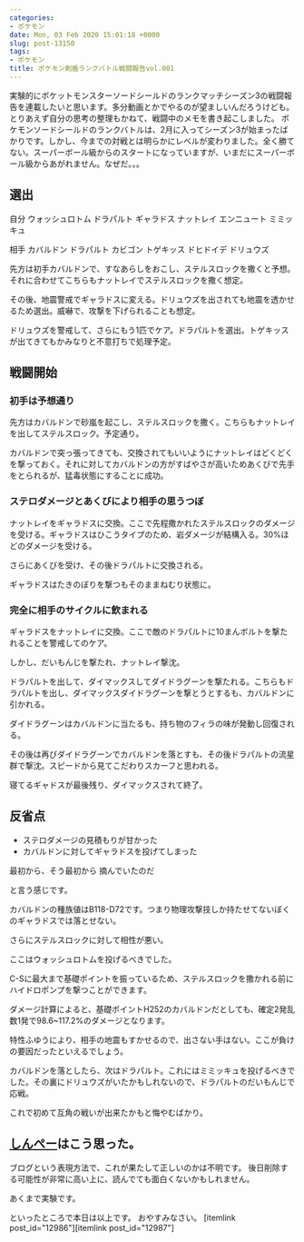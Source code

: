 ```yaml
---
categories:
- ポケモン
date: Mon, 03 Feb 2020 15:01:18 +0000
slug: post-13150
tags:
- ポケモン
title: ポケモン剣盾ランクバトル戦闘報告vol.001
---
```


実験的にポケットモンスターソードシールドのランクマッチシーズン3の戦闘報告を連載したいと思います。多分動画とかでやるのが望ましいんだろうけども。とりあえず自分の思考の整理もかねて、戦闘中のメモを書き起こしました。
ポケモンソードシールドのランクバトルは、2月に入ってシーズン3が始まったばかりです。しかし、今までの対戦とは明らかにレベルが変わりました。全く勝てない。スーパーボール級からのスタートになっていますが、いまだにスーパーボール級からあがれません。なぜだ。。。

<!--more--> 

<h2>選出</h2>

自分
ウォッシュロトム
ドラパルト
ギャラドス
ナットレイ
エンニュート
ミミッキュ

相手
カバルドン
ドラパルト
カビゴン
トゲキッス
ドヒドイデ
ドリュウズ

先方は初手カバルドンで、すなあらしをおこし、ステルスロックを撒くと予想。それに合わせてこちらもナットレイでステルスロックを撒く想定。

その後、地震警戒でギャラドスに変える。ドリュウズを出されても地震を透かせるため選出。威嚇で、攻撃を下げられることも想定。

ドリュウズを警戒して、さらにもう1匹でケア。ドラパルトを選出。トゲキッスが出てきてもかみなりと不意打ちで処理予定。

<h2>戦闘開始</h2>
<h3>初手は予想通り</h3>
先方はカバルドンで砂嵐を起こし、ステルスロックを撒く。こちらもナットレイを出してステルスロック。予定通り。

カバルドンで突っ張ってきても、交換されてもいいようにナットレイはどくどくを撃っておく。それに対してカバルドンの方がすばやさが高いためあくびで先手をとられるが、猛毒状態にすることに成功。

<h3>ステロダメージとあくびにより相手の思うつぼ</h3>
ナットレイをギャラドスに交換。ここで先程撒かれたステルスロックのダメージを受ける。ギャラドスはひこうタイプのため、岩ダメージが結構入る。30%ほどのダメージを受ける。

さらにあくびを受け、その後ドラパルトに交換される。

ギャラドスはたきのぼりを撃つもそのままねむり状態に。

<h3>完全に相手のサイクルに飲まれる</h3>
ギャラドスをナットレイに交換。ここで敵のドラパルトに10まんボルトを撃たれることを警戒してのケア。

しかし、だいもんじを撃たれ、ナットレイ撃沈。

ドラパルトを出して、ダイマックスしてダイドラグーンを撃たれる。こちらもドラパルトを出し、ダイマックスダイドラグーンを撃とうとするも、カバルドンに引かれる。

ダイドラグーンはカバルドンに当たるも、持ち物のフィラの味が発動し回復される。

その後は再びダイドラグーンでカバルドンを落とすも、その後ドラパルトの流星群で撃沈。スピードから見てこだわりスカーフと思われる。

寝てるギャドスが最後残り、ダイマックスされて終了。

<h2>反省点</h2>
<ul>
<li>ステロダメージの見積もりが甘かった</li>
<li>カバルドンに対してギャラドスを投げてしまった</li>
</ul>

最初から、そう最初から
摘んでいたのだ

と言う感じです。

カバルドンの種族値はB118-D72です。つまり物理攻撃技しか持たせてないぼくのギャラドスでは落とせない。

さらにステルスロックに対して相性が悪い。

ここはウォッシュロトムを投げるべきでした。

C-Sに最大まで基礎ポイントを振っているため、ステルスロックを撒かれる前にハイドロポンプを撃つことができます。

ダメージ計算によると、基礎ポイントH252のカバルドンだとしても、確定2発乱数1発で98.6~117.2%のダメージとなります。

特性ふゆうにより、相手の地震もすかせるので、出さない手はない。ここが負けの要因だったといえるでしょう。

カバルドンを落としたら、次はドラパルト。これにはミミッキュを投げるべきでした。その裏にドリュウズがいたかもしれないので、ドラパルトのだいもんじで応戦。

これで初めて互角の戦いが出来たかもと悔やむばかり。

<h2><a href="https://twitter.com/s_s_p_y">しんぺー</a>はこう思った。</h2>
ブログという表現方法で、これが果たして正しいのかは不明です。
後日削除する可能性が非常に高い上に、読んでても面白くないかもしれません。

あくまで実験です。

といったところで本日は以上です。
おやすみなさい。
[itemlink post_id="12986"][itemlink post_id="12987"]